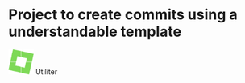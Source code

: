 # Project to create commits using a understandable template

<img src="./src/assets/logo.png" width="50" height="50" /> Utiliter
